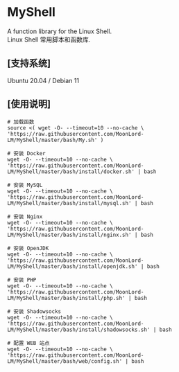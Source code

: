 # MyShell
A function library for the Linux Shell.  
Linux Shell 常用脚本和函数库.  

## [支持系统]
Ubuntu 20.04 / Debian 11  

## [使用说明]

    # 加载函数
    source <( wget -O- --timeout=10 --no-cache \
    'https://raw.githubusercontent.com/MoonLord-LM/MyShell/master/bash/My.sh' )

    # 安装 Docker
    wget -O- --timeout=10 --no-cache \
    'https://raw.githubusercontent.com/MoonLord-LM/MyShell/master/bash/install/docker.sh' | bash

    # 安装 MySQL
    wget -O- --timeout=10 --no-cache \
    'https://raw.githubusercontent.com/MoonLord-LM/MyShell/master/bash/install/mysql.sh' | bash

    # 安装 Nginx
    wget -O- --timeout=10 --no-cache \
    'https://raw.githubusercontent.com/MoonLord-LM/MyShell/master/bash/install/nginx.sh' | bash

    # 安装 OpenJDK
    wget -O- --timeout=10 --no-cache \
    'https://raw.githubusercontent.com/MoonLord-LM/MyShell/master/bash/install/openjdk.sh' | bash

    # 安装 PHP
    wget -O- --timeout=10 --no-cache \
    'https://raw.githubusercontent.com/MoonLord-LM/MyShell/master/bash/install/php.sh' | bash

    # 安装 Shadowsocks
    wget -O- --timeout=10 --no-cache \
    'https://raw.githubusercontent.com/MoonLord-LM/MyShell/master/bash/install/shadowsocks.sh' | bash

    # 配置 WEB 站点
    wget -O- --timeout=10 --no-cache \
    'https://raw.githubusercontent.com/MoonLord-LM/MyShell/master/bash/web/config.sh' | bash


